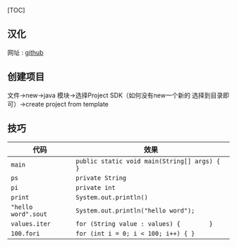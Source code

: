 [TOC]

## 汉化
网址 : [github](https://github.com/ewen0930/IntelliJ-IDEA-Chinese)

## 创建项目
文件->new->java 模块->选择Project SDK（如何没有new一个新的 选择到目录即可）->create project from template

## 技巧
|代码|效果|
|---|---|
|`main`| `public static void main(String[] args) {    }`|
|`ps`|`private String `|
|`pi`|`private int `|
|`print` |`System.out.println()`|
|`"hello word".sout`  | `System.out.println("hello word");`|
|`values.iter`|`for (String value : values) {        }`|
|`100.fori`|`for (int i = 0; i < 100; i++) { }`|